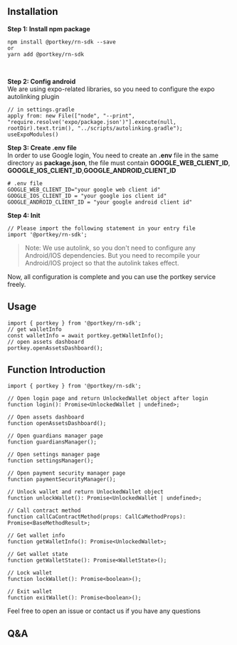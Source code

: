 ## Installation

**Step 1: Install npm package**

```
npm install @portkey/rn-sdk --save
or
yarn add @portkey/rn-sdk
```
<br>

**Step 2: Config android** <br>
We are using expo-related libraries, so you need to configure the expo autolinking plugin
```
// in settings.gradle
apply from: new File(["node", "--print", "require.resolve('expo/package.json')"].execute(null, rootDir).text.trim(), "../scripts/autolinking.gradle");
useExpoModules()
```

**Step 3: Create .env file** <br>
In order to use Google login, You need to create an **.env** file in the same directory as **package.json**, the file  must contain **GOOGLE_WEB_CLIENT_ID**, **GOOGLE_IOS_CLIENT_ID**,**GOOGLE_ANDROID_CLIENT_ID**
```
# .env file
GOOGLE_WEB_CLIENT_ID="your google web client id"
GOOGLE_IOS_CLIENT_ID = "your google ios client id"
GOOGLE_ANDROID_CLIENT_ID = "your google android client id"
```

**Step 4: Init**
```
// Please import the following statement in your entry file
import '@portkey/rn-sdk';
```
> Note: We use autolink, so you don't need to configure any Android/IOS dependencies. But you need to recompile your Android/IOS project so that the autolink takes effect.

Now, all configuration is complete and you can use the portkey service freely.

## Usage
```
import { portkey } from '@portkey/rn-sdk';
// get walletInfo
const walletInfo = await portkey.getWalletInfo();
// open assets dashboard
portkey.openAssetsDashboard();
```

## Function Introduction
```
import { portkey } from '@portkey/rn-sdk';

// Open login page and return UnlockedWallet object after login
function login(): Promise<UnlockedWallet | undefined>;

// Open assets dashboard
function openAssetsDashboard();

// Open guardians manager page
function guardiansManager();

// Open settings manager page
function settingsManager();

// Open payment security manager page
function paymentSecurityManager();

// Unlock wallet and return UnlockedWallet object
function unlockWallet(): Promise<UnlockedWallet | undefined>;

// Call contract method
function callCaContractMethod(props: CallCaMethodProps): Promise<BaseMethodResult>;

// Get wallet info
function getWalletInfo(): Promise<UnlockedWallet>;

// Get wallet state
function getWalletState(): Promise<WalletState>();

// Lock wallet
function lockWallet(): Promise<boolean>();

// Exit wallet
function exitWallet(): Promise<boolean>();
```

 Feel free to open an issue or contact us if you have any questions

## Q&A



